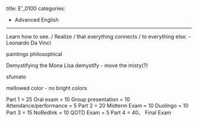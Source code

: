 title: E'_0100
categories:
  - Advanced English
---
Learn how to see. / Realize / that everything connects / to everything else. -Leonardo Da Vinci

paintings
philosophical

Demystifying the Mona Lisa
demystify - move the misty(?)

sfumato

mellowed color - no bright colors

Part 1 = 25
  Oral exam = 10
  Group presentation = 10
  Attendance/performance = 5
Part 2 = 20
  Midterm Exam = 10
  Duolingo = 10
Part 3 = 15
  NoRedInk = 10
  QOTD Exam = 5
Part 4 = 40、
  Final Exam